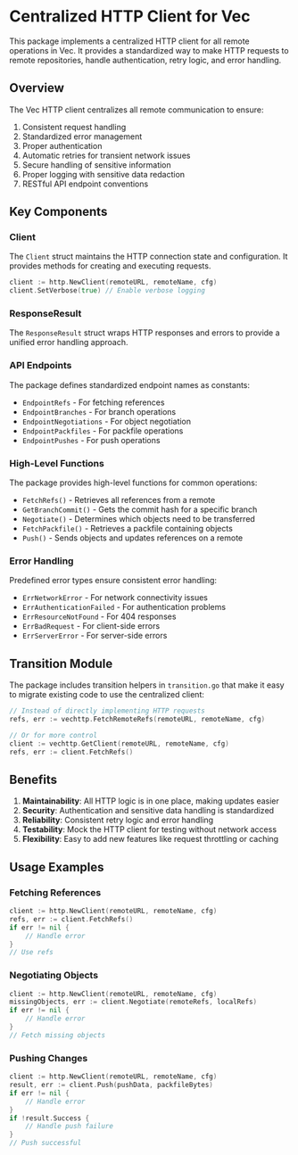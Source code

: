 # Centralized HTTP Client for Vec

This package implements a centralized HTTP client for all remote operations in Vec. It provides a standardized way to make HTTP requests to remote repositories, handle authentication, retry logic, and error handling.

## Overview

The Vec HTTP client centralizes all remote communication to ensure:

1. Consistent request handling
2. Standardized error management
3. Proper authentication
4. Automatic retries for transient network issues
5. Secure handling of sensitive information
6. Proper logging with sensitive data redaction
7. RESTful API endpoint conventions

## Key Components

### Client

The `Client` struct maintains the HTTP connection state and configuration. It provides methods for creating and executing requests.

```go
client := http.NewClient(remoteURL, remoteName, cfg)
client.SetVerbose(true) // Enable verbose logging
```

### ResponseResult

The `ResponseResult` struct wraps HTTP responses and errors to provide a unified error handling approach.

### API Endpoints

The package defines standardized endpoint names as constants:

- `EndpointRefs` - For fetching references
- `EndpointBranches` - For branch operations
- `EndpointNegotiations` - For object negotiation
- `EndpointPackfiles` - For packfile operations
- `EndpointPushes` - For push operations

### High-Level Functions

The package provides high-level functions for common operations:

- `FetchRefs()` - Retrieves all references from a remote
- `GetBranchCommit()` - Gets the commit hash for a specific branch
- `Negotiate()` - Determines which objects need to be transferred
- `FetchPackfile()` - Retrieves a packfile containing objects
- `Push()` - Sends objects and updates references on a remote

### Error Handling

Predefined error types ensure consistent error handling:

- `ErrNetworkError` - For network connectivity issues
- `ErrAuthenticationFailed` - For authentication problems
- `ErrResourceNotFound` - For 404 responses
- `ErrBadRequest` - For client-side errors
- `ErrServerError` - For server-side errors

## Transition Module

The package includes transition helpers in `transition.go` that make it easy to migrate existing code to use the centralized client:

```go
// Instead of directly implementing HTTP requests
refs, err := vechttp.FetchRemoteRefs(remoteURL, remoteName, cfg)

// Or for more control
client := vechttp.GetClient(remoteURL, remoteName, cfg)
refs, err := client.FetchRefs()
```

## Benefits

1. **Maintainability**: All HTTP logic is in one place, making updates easier
2. **Security**: Authentication and sensitive data handling is standardized
3. **Reliability**: Consistent retry logic and error handling
4. **Testability**: Mock the HTTP client for testing without network access
5. **Flexibility**: Easy to add new features like request throttling or caching

## Usage Examples

### Fetching References

```go
client := http.NewClient(remoteURL, remoteName, cfg)
refs, err := client.FetchRefs()
if err != nil {
    // Handle error
}
// Use refs
```

### Negotiating Objects

```go
client := http.NewClient(remoteURL, remoteName, cfg)
missingObjects, err := client.Negotiate(remoteRefs, localRefs)
if err != nil {
    // Handle error
}
// Fetch missing objects
```

### Pushing Changes

```go
client := http.NewClient(remoteURL, remoteName, cfg)
result, err := client.Push(pushData, packfileBytes)
if err != nil {
    // Handle error
}
if !result.Success {
    // Handle push failure
}
// Push successful
``` 